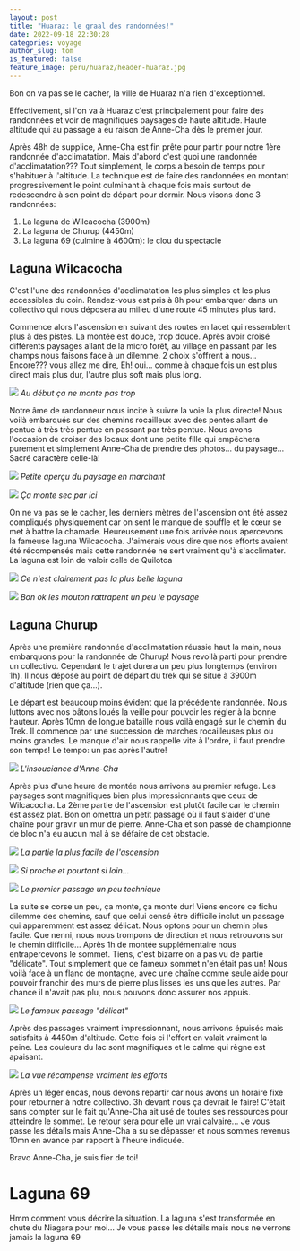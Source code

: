 ```yaml
---
layout: post
title: "Huaraz: le graal des randonnées!"
date: 2022-09-18 22:30:28
categories: voyage
author_slug: tom
is_featured: false
feature_image: peru/huaraz/header-huaraz.jpg
---
```


Bon on va pas se le cacher, la ville de Huaraz n'a rien d'exceptionnel. 

Effectivement, si l'on va à Huaraz c'est principalement pour faire des randonnées et voir de magnifiques paysages de haute
altitude. Haute altitude qui au passage a eu raison de Anne-Cha dès le premier jour.

Après 48h de supplice, Anne-Cha est fin prête pour partir pour notre 1ère randonnée d'acclimatation. Mais d'abord c'est quoi une randonnée
d'acclimatation??? Tout simplement, le corps a besoin de temps pour s'habituer à l'altitude. La technique est de faire des randonnées en montant
progressivement le point culminant à chaque fois mais surtout de redescendre à son point de départ pour dormir. Nous visons donc 3 randonnées:
1. La laguna de Wilcacocha (3900m)
2. La laguna de Churup (4450m)
3. La laguna 69 (culmine à 4600m): le clou du spectacle

## Laguna Wilcacocha

C'est l'une des randonnées d'acclimatation les plus simples et les plus accessibles du coin. Rendez-vous est pris à 8h pour embarquer dans
un collectivo qui nous déposera au milieu d'une route 45 minutes plus tard.

Commence alors l'ascension en suivant des routes en lacet qui ressemblent plus à des pistes. La montée est douce, trop douce. Après
avoir croisé différents paysages allant de la micro forêt, au village en passant par les champs nous faisons face à un dilemme.
2 choix s'offrent à nous... Encore??? vous allez me dire, Eh! oui... comme à chaque fois un est plus direct mais plus dur, l'autre plus soft
mais plus long.

![](../img/peru/huaraz/wilcacocha_1.jpg)
*Au début ça ne monte pas trop*

Notre âme de randonneur nous incite à suivre la voie la plus directe! Nous voilà embarqués sur des chemins rocailleux avec des pentes allant
de pentue à très très pentue en passant par très pentue. Nous avons l'occasion de croiser des locaux dont une petite fille qui
empêchera purement et simplement Anne-Cha de prendre des photos... du paysage... Sacré caractère celle-là!

![](../img/peru/huaraz/wilcacocha_2.jpg)
*Petite aperçu du paysage en marchant*

![](../img/peru/huaraz/wilcacocha_5.jpg)
*Ça monte sec par ici*

On ne va pas se le cacher, les derniers mètres de l'ascension ont été assez compliqués physiquement car on sent le manque de souffle et le cœur
se met à battre la chamade. Heureusement une fois arrivée nous apercevons la fameuse laguna Wilcacocha. J'aimerais vous dire
que nos efforts avaient été récompensés mais cette randonnée ne sert vraiment qu'à s'acclimater. La laguna est loin de valoir celle de
Quilotoa

![](../img/peru/huaraz/wilcacocha_3.jpg)
*Ce n'est clairement pas la plus belle laguna*

![](../img/peru/huaraz/wilcacocha_4.jpg)
*Bon ok les mouton rattrapent un peu le paysage*

## Laguna Churup

Après une première randonnée d'acclimatation réussie haut la main, nous embarquons pour la randonnée de Churup! Nous
revoilà parti pour prendre un collectivo. Cependant le trajet durera un peu plus longtemps (environ 1h). Il nous dépose au point de départ du trek
qui se situe à 3900m d'altitude (rien que ça...).

Le départ est beaucoup moins évident que la précédente randonnée. Nous luttons avec nos bâtons loués la veille pour pouvoir les régler à la bonne hauteur.
Après 10mn de longue bataille nous voilà engagé sur le chemin du Trek. Il commence par une succession de marches rocailleuses
plus ou moins grandes. Le manque d'air nous rappelle vite à l'ordre, il faut prendre son temps! Le tempo: un pas après l'autre!

![](../img/peru/huaraz/churup_1.jpg)
*L'insouciance d'Anne-Cha*

Après plus d'une heure de montée nous arrivons au premier refuge. Les paysages sont magnifiques bien plus impressionnants que ceux de
Wilcacocha. La 2ème partie de l'ascension est plutôt facile car le chemin est assez plat. Bon on omettra un petit passage où il faut
s'aider d'une chaîne pour gravir un mur de pierre. Anne-Cha et son passé de championne de bloc n'a eu aucun mal à se défaire de cet obstacle.

![](../img/peru/huaraz/churup_2.jpg)
*La partie la plus facile de l'ascension*

![](../img/peru/huaraz/churup_3.jpg)
*Si proche et pourtant si loin...*

![](../img/peru/huaraz/churup_6.jpg)
*Le premier passage un peu technique*

La suite se corse un peu, ça monte, ça monte dur! Viens encore ce fichu dilemme des chemins, sauf que celui censé être difficile inclut
un passage qui apparemment est assez délicat. Nous optons pour un chemin plus facile. Que nenni, nous nous trompons de direction
et nous retrouvons sur le chemin difficile... Après 1h de montée supplémentaire nous entrapercevons le sommet. Tiens, c'est bizarre on
a pas vu de partie "délicate". Tout simplement que ce fameux sommet n'en était pas un! Nous voilà face à un flanc de montagne, avec une chaîne
comme seule aide pour pouvoir franchir des murs de pierre plus lisses les uns que les autres. Par chance il n'avait pas plu, nous
pouvons donc assurer nos appuis.

![](../img/peru/huaraz/churup_4.jpg)
*Le fameux passage "délicat"*

Après des passages vraiment impressionnant, nous arrivons épuisés mais satisfaits à 4450m d'altitude. Cette-fois ci l'effort en valait
vraiment la peine. Les couleurs du lac sont magnifiques et le calme qui règne est apaisant.

![](../img/peru/huaraz/churup_5.jpg)
*La vue récompense vraiment les efforts*

Après un léger encas, nous devons repartir car nous avons un horaire fixe pour retourner à notre collectivo. 3h devant nous ça devrait le faire!
C'était sans compter sur le fait qu'Anne-Cha ait usé de toutes ses ressources pour atteindre le sommet. Le retour sera pour elle un vrai
calvaire... Je vous passe les détails mais Anne-Cha a su se dépasser et nous sommes revenus 10mn en avance par rapport à l'heure indiquée.

Bravo Anne-Cha, je suis fier de toi!

# Laguna 69

Hmm comment vous décrire la situation. La laguna s'est transformée en chute du Niagara pour moi... Je vous passe les détails mais nous ne verrons
jamais la laguna 69